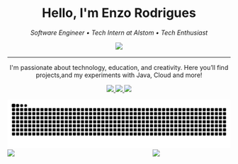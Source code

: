 
<h1 align="center">
  Hello, I'm Enzo Rodrigues
</h1>

<p align="center">
  <em>Software Engineer • Tech Intern at Alstom  • Tech Enthusiast</em>
</p>

<p align="center">
  <a href="https://skillicons.dev">
    <img src="https://skillicons.dev/icons?i=java,spring,angular,nodejs,nextjs,react,python,mysql,postgres,mongodb,linux,aws,docker" />
  </a>
</p>

---

<p align="center">
  I'm passionate about technology, education, and creativity.  
  Here you’ll find projects,and my experiments with Java, Cloud and more!
</p>

<p align="center">
  <a href="https://www.linkedin.com/in/eorodrigues/">
    <img src="https://img.shields.io/badge/-LinkedIn-00AB33?style=flat-square&logo=linkedin&logoColor=white">
  </a>
  <a href="https://enzorodrigues.dev.br/">
    <img src="https://img.shields.io/badge/-Website-00AB33?style=flat-square&logo=Google-Chrome&logoColor=white">
  </a>
  <a href="mailto:enzorodriguesdev@gmail.com">
    <img src="https://img.shields.io/badge/-enzorodriguesdev@gmail.com-00AB33?style=flat-square&logo=Gmail&logoColor=white">
  </a>
</p>

<div>
   <picture>
    <source media="(prefers-color-scheme: dark)" srcset="https://raw.githubusercontent.com/rodriguessz/rodriguessz/output/github-contribution-grid-snake-dark.svg">
  <!--   <source media="(prefers-color-scheme: light)" srcset="https://raw.githubusercontent.com/rodriguessz/rodriguessz/output/github-contribution-grid-snake.svg"> -->
    <img alt="github contribution grid snake animation" src="https://raw.githubusercontent.com/rodriguessz/rodriguessz/output/github-contribution-grid-snake.svg">
  </picture>
</div>

  <img  align="left" src="https://github-readme-stats.vercel.app/api?username=rodriguessz&show_icons=true&theme=github_dark&hide_border=true&title_color=00ff99&icon_color=00ff99&text_color=ffffff" />
  <img width="35%" align="right" src="https://github-readme-stats.vercel.app/api/top-langs/?username=rodriguessz&layout=compact&hide_border=true&title_color=00ff99&text_color=ffffff&bg_color=0d1117" />
